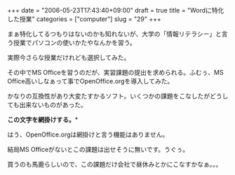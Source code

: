 +++
date = "2006-05-23T17:43:40+09:00"
draft = true
title = "Wordに特化した授業"
categories = ["computer"]
slug = "29"
+++

まぁ特化してるつもりはないのかも知れないが、大学の「情報リテラシー」と言う授業でパソコンの使いかたやなんかを習う。

実際今さらな授業だけれども選択してみた。

その中でMS Officeを習うのだが、実習課題の提出を求められる。ふむぅ、MS Office高いしなぁって事でOpenOffice.orgを導入してみた。

かなりの互換性があり大変たすかるソフト。いくつかの課題をこなしたがどうしても出来ないものがあった。

**この文字を網掛けする。***


はう、OpenOffice.orgは網掛けと言う機能はありません。

結局MS Officeがないとこの課題は出せそうに無いです。うぐぅ。

買うのも馬鹿らしいので、この課題だけ会社で昼休みとかにこなすかなぁ。。。
